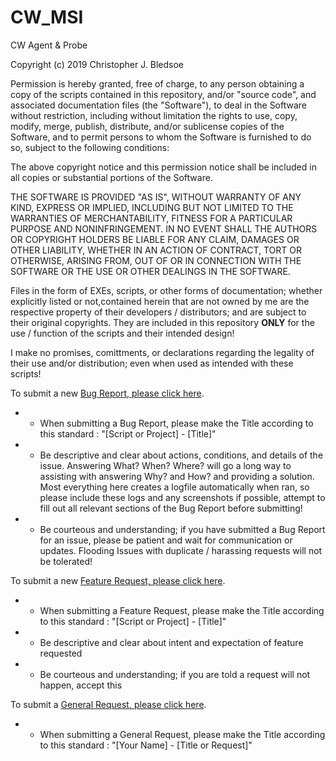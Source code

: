 # CW_MSI
CW Agent &amp; Probe

Copyright (c) 2019 Christopher J. Bledsoe

Permission is hereby granted, free of charge, to any person obtaining a copy
of the scripts contained in this repository, and/or "source code", and
associated documentation files (the "Software"), to deal in the Software
without restriction, including without limitation the rights to use, copy,
modify, merge, publish, distribute, and/or sublicense copies of the Software,
and to permit persons to whom the Software is furnished to do so, subject to
the following conditions:

The above copyright notice and this permission notice shall be included in all
copies or substantial portions of the Software.

THE SOFTWARE IS PROVIDED "AS IS", WITHOUT WARRANTY OF ANY KIND, EXPRESS OR
IMPLIED, INCLUDING BUT NOT LIMITED TO THE WARRANTIES OF MERCHANTABILITY,
FITNESS FOR A PARTICULAR PURPOSE AND NONINFRINGEMENT. IN NO EVENT SHALL THE
AUTHORS OR COPYRIGHT HOLDERS BE LIABLE FOR ANY CLAIM, DAMAGES OR OTHER
LIABILITY, WHETHER IN AN ACTION OF CONTRACT, TORT OR OTHERWISE, ARISING FROM,
OUT OF OR IN CONNECTION WITH THE SOFTWARE OR THE USE OR OTHER DEALINGS IN THE
SOFTWARE.

Files in the form of EXEs, scripts, or other forms of documentation; whether
explicitly listed or not,contained herein that are not owned by me are the
respective property of their developers / distributors; and are subject to their
original copyrights. They are included in this repository **ONLY** for the
use / function of the scripts and their intended design!

I make no promises, comittments, or declarations regarding the legality of
their use and/or distribution; even when used as intended with these scripts!


To submit a new [Bug Report, please click here](https://github.com/computerwarriorsits/CW_MSI/issues/new?template=bug_report.md).
  - * When submitting a Bug Report, please make the Title according to this standard : "[Script or Project] - [Title]"
  - * Be descriptive and clear about actions, conditions, and details of the issue. Answering What? When? Where? will go a long way to assisting with answering Why? and How? and providing a solution. Most everything here creates a logfile automatically when ran, so please include these logs and any screenshots if possible, attempt to fill out all relevant sections of the Bug Report before submitting!
  - * Be courteous and understanding; if you have submitted a Bug Report for an issue, please be patient and wait for communication or updates. Flooding Issues with duplicate / harassing requests will not be tolerated!

To submit a new [Feature Request, please click here](https://github.com/computerwarriorsits/CW_MSI/issues/new?template=feature_request.md).
  - * When submitting a Feature Request, please make the Title according to this standard : "[Script or Project] - [Title]"
  - * Be descriptive and clear about intent and expectation of feature requested
  - * Be courteous and understanding; if you are told a request will not happen, accept this

To submit a [General Request, please click here](https://github.com/computerwarriorsits/CW_MSI/issues/new).
  - * When submitting a General Request, please make the Title according to this standard : "[Your Name] - [Title or Request]"
